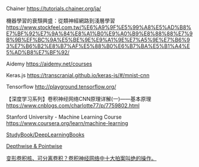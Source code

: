 Chainer
https://tutorials.chainer.org/ja/


機器學習的衰頹興盛：從類神經網路到淺層學習
https://www.stockfeel.com.tw/%E6%A9%9F%E5%99%A8%E5%AD%B8%E7%BF%92%E7%9A%84%E8%A1%B0%E9%A0%B9%E8%88%88%E7%9B%9B%EF%BC%9A%E5%BE%9E%E9%A1%9E%E7%A5%9E%E7%B6%93%E7%B6%B2%E8%B7%AF%E5%88%B0%E6%B7%BA%E5%B1%A4%E5%AD%B8%E7%BF%92/


Aidemy
https://aidemy.net/courses


Keras.js
https://transcranial.github.io/keras-js/#/mnist-cnn

Tensorflow
http://playground.tensorflow.org/

【深度学习系列】卷积神经网络CNN原理详解(一)——基本原理
https://www.cnblogs.com/charlotte77/p/7759802.html

Stanford University - Machine Learning Course
https://www.coursera.org/learn/machine-learning


[StudyBook/DeepLearningBooks](https://github.com/changwookjun/StudyBook/tree/master/DeepLearningBooks)


[Depthwise & Pointwise](https://blog.csdn.net/tintinetmilou/article/details/81607721)


[变形卷积核、可分离卷积？卷积神经网络中十大拍案叫绝的操作。](https://zhuanlan.zhihu.com/p/28749411)
